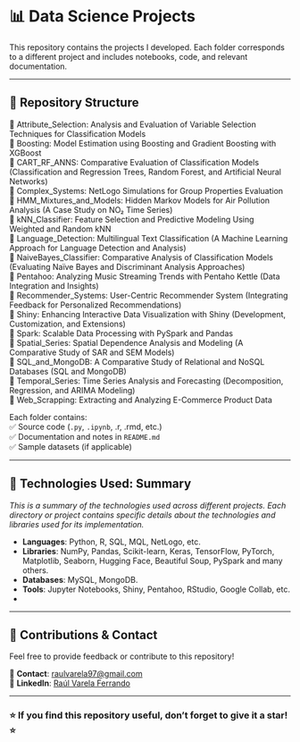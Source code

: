 # 📊 Data Science Projects  

This repository contains the projects I developed. Each folder corresponds to a different project and includes notebooks, code, and relevant documentation.  

---

## 📂 **Repository Structure**  

📁 Attribute_Selection: Analysis and Evaluation of Variable Selection Techniques for Classification Models  
📁 Boosting: Model Estimation using Boosting and Gradient Boosting with XGBoost  
📁 CART_RF_ANNS: Comparative Evaluation of Classification Models (Classification and Regression Trees, Random Forest, and Artificial Neural Networks)  
📁 Complex_Systems: NetLogo Simulations for Group Properties Evaluation  
📁 HMM_Mixtures_and_Models: Hidden Markov Models for Air Pollution Analysis (A Case Study on NO₂ Time Series)  
📁 kNN_Classifier: Feature Selection and Predictive Modeling Using Weighted and Random kNN  
📁 Language_Detection: Multilingual Text Classification (A Machine Learning Approach for Language Detection and Analysis)  
📁 NaiveBayes_Classifier: Comparative Analysis of Classification Models (Evaluating Naïve Bayes and Discriminant Analysis Approaches)  
📁 Pentahoo: Analyzing Music Streaming Trends with Pentaho Kettle (Data Integration and Insights)  
📁 Recommender_Systems: User-Centric Recommender System (Integrating Feedback for Personalized Recommendations)  
📁 Shiny: Enhancing Interactive Data Visualization with Shiny (Development, Customization, and Extensions)  
📁 Spark: Scalable Data Processing with PySpark and Pandas  
📁 Spatial_Series: Spatial Dependence Analysis and Modeling (A Comparative Study of SAR and SEM Models)  
📁 SQL_and_MongoDB: A Comparative Study of Relational and NoSQL Databases (SQL and MongoDB)  
📁 Temporal_Series: Time Series Analysis and Forecasting (Decomposition, Regression, and ARIMA Modeling)  
📁 Web_Scrapping: Extracting and Analyzing E-Commerce Product Data  

Each folder contains:  
✅ Source code (`.py`, `.ipynb`, .r, .rmd, etc.)  
✅ Documentation and notes in `README.md`  
✅ Sample datasets (if applicable)  

---

## 🚀 **Technologies Used: Summary**  

*This is a summary of the technologies used across different projects. Each directory or project contains specific details about the technologies and libraries used for its implementation.*

- **Languages**: Python, R, SQL, MQL, NetLogo, etc.
- **Libraries**: NumPy, Pandas, Scikit-learn, Keras, TensorFlow, PyTorch, Matplotlib, Seaborn, Hugging Face, Beautiful Soup, PySpark and many others.
- **Databases**: MySQL, MongoDB.
- **Tools**: Jupyter Notebooks, Shiny, Pentahoo, RStudio, Google Collab, etc.
- 
---

## 🤝 **Contributions & Contact**  
Feel free to provide feedback or contribute to this repository!  

📩 **Contact**: [raulvarela97@gmail.com](mailto:raulvarela97@gmail.com)  
💼 **LinkedIn**: [Raúl Varela Ferrando](https://www.linkedin.com/in/ra%C3%BAl-varela-ferrando-82331421b/)  

---

### ⭐ **If you find this repository useful, don’t forget to give it a star!** ⭐
